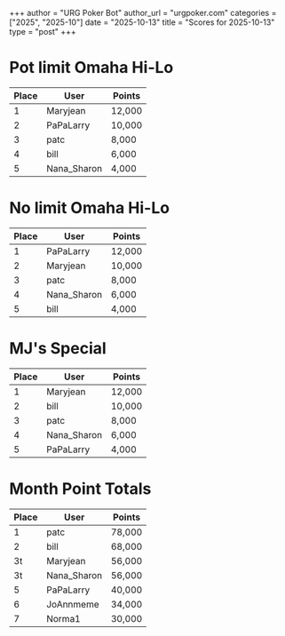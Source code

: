 +++
author = "URG Poker Bot"
author_url = "urgpoker.com"
categories = ["2025", "2025-10"]
date = "2025-10-13"
title = "Scores for 2025-10-13"
type = "post"
+++
# Pot limit Omaha Hi-Lo

| Place | User | Points |
|-------|------|--------|
| 1 | Maryjean | 12,000 |
| 2 | PaPaLarry | 10,000 |
| 3 | patc | 8,000 |
| 4 | bill | 6,000 |
| 5 | Nana_Sharon | 4,000 |

# No limit Omaha Hi-Lo

| Place | User | Points |
|-------|------|--------|
| 1 | PaPaLarry | 12,000 |
| 2 | Maryjean | 10,000 |
| 3 | patc | 8,000 |
| 4 | Nana_Sharon | 6,000 |
| 5 | bill | 4,000 |

# MJ's Special

| Place | User | Points |
|-------|------|--------|
| 1 | Maryjean | 12,000 |
| 2 | bill | 10,000 |
| 3 | patc | 8,000 |
| 4 | Nana_Sharon | 6,000 |
| 5 | PaPaLarry | 4,000 |

# Month Point Totals

| Place | User | Points |
|-------|------|--------|
| 1 | patc | 78,000 |
| 2 | bill | 68,000 |
| 3t | Maryjean | 56,000 |
| 3t | Nana_Sharon | 56,000 |
| 5 | PaPaLarry | 40,000 |
| 6 | JoAnnmeme | 34,000 |
| 7 | Norma1 | 30,000 |
